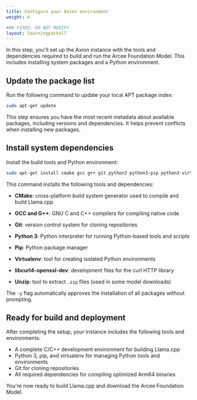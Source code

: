```yaml
---
title: Configure your Axion environment
weight: 4

### FIXED, DO NOT MODIFY
layout: learningpathall
---
```


In this step, you'll set up the Axion instance with the tools and dependencies required to build and run the Arcee Foundation Model. This includes installing system packages and a Python environment.

## Update the package list

Run the following command to update your local APT package index:

```bash
sudo apt-get update
```

This step ensures you have the most recent metadata about available packages, including versions and dependencies. It helps prevent conflicts when installing new packages.

## Install system dependencies

Install the build tools and Python environment:

```bash
sudo apt-get install cmake gcc g++ git python3 python3-pip python3-virtualenv libcurl4-openssl-dev unzip -y
```

This command installs the following tools and dependencies:

- **CMake**: cross-platform build system generator used to compile and build Llama.cpp

- **GCC and G++**: GNU C and C++ compilers for compiling native code

- **Git**: version control system for cloning repositories

- **Python 3**: Python interpreter for running Python-based tools and scripts

- **Pip**: Python package manager

- **Virtualenv**: tool for creating isolated Python environments

- **libcurl4-openssl-dev**: development files for the curl HTTP library

- **Unzip**: tool to extract `.zip` files (used in some model downloads)

The `-y` flag automatically approves the installation of all packages without prompting.

## Ready for build and deployment

After completing the setup, your instance includes the following tools and environments:

- A complete C/C++ development environment for building Llama.cpp
- Python 3, pip, and virtualenv for managing Python tools and environments
- Git for cloning repositories
- All required dependencies for compiling optimized Arm64 binaries

You're now ready to build Llama.cpp and download the Arcee Foundation Model.
